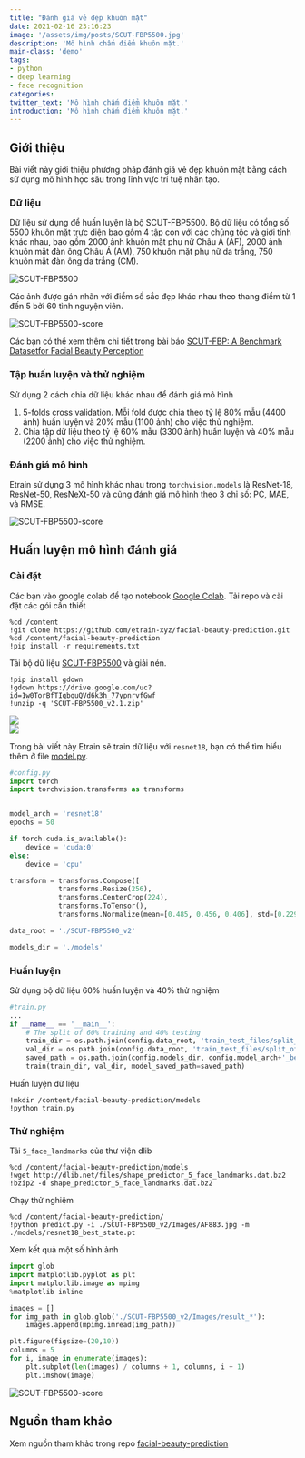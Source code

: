 ```yaml
---
title: "Đánh giá vẻ đẹp khuôn mặt"
date: 2021-02-16 23:16:23
image: '/assets/img/posts/SCUT-FBP5500.jpg'
description: 'Mô hình chấm điểm khuôn mặt.'
main-class: 'demo'
tags:
- python
- deep learning
- face recognition
categories:
twitter_text: 'Mô hình chấm điểm khuôn mặt.'
introduction: 'Mô hình chấm điểm khuôn mặt.'
---
```


## Giới thiệu

Bài viết này giới thiệu phương pháp đánh giá vẻ đẹp khuôn mặt bằng cách sử dụng mô hình học sâu trong lĩnh vực trí tuệ nhân tạo.

### Dữ liệu

Dữ liệu sử dụng để huấn luyện là bộ SCUT-FBP5500. Bộ dữ liệu có tổng số 5500 khuôn mặt trực diện bao gồm 4 tập con với các chủng tộc và giới tính khác nhau, bao gồm 2000 ảnh khuôn mặt phụ nữ Châu Á (AF), 2000 ảnh khuôn mặt đàn ông Châu Á (AM), 750 khuôn mặt phụ nữ da trắng, 750 khuôn mặt đàn ông da trắng (CM).

![SCUT-FBP5500](/assets/img/posts/SCUT-FBP5500.jpg)

Các ảnh được gán nhãn với điểm số sắc đẹp khác nhau theo thang điểm từ 1 đến 5 bởi 60 tình nguyện viên.

![SCUT-FBP5500-score](/assets/img/posts/SCUT-FBP5500-score.png)

Các bạn có thể xem thêm chi tiết trong bài báo [SCUT-FBP: A Benchmark Datasetfor Facial Beauty Perception](https://arxiv.org/pdf/1511.02459.pdf)

### Tập huấn luyện và thử nghiệm

Sử dụng 2 cách chia dữ liệu khác nhau để đánh giá mô hình

1. 5-folds cross validation. Mỗi fold được chia theo tỷ lệ 80% mẫu (4400 ảnh) huấn luyện và 20% mẫu (1100 ảnh) cho việc thử nghiệm.
2. Chia tập dữ liệu theo tỷ lệ 60% mẫu (3300 ảnh) huấn luyện và 40% mẫu (2200 ảnh) cho việc thử nghiệm.

### Đánh giá mô hình

Etrain sử dụng 3 mô hình khác nhau trong `torchvision.models` là ResNet-18, ResNet-50, ResNeXt-50 và cũng đánh giá mô hình theo 3 chỉ số: PC, MAE, và RMSE.

![SCUT-FBP5500-score](/assets/img/posts/SCUT-FBP5500-Benchmark.png)


## Huấn luyện mô hình đánh giá

### Cài đặt

Các bạn vào google colab để tạo notebook [Google Colab](https://colab.research.google.com). Tải repo và cài đặt các gói cần thiết

```
%cd /content
!git clone https://github.com/etrain-xyz/facial-beauty-prediction.git
%cd /content/facial-beauty-prediction
!pip install -r requirements.txt
```

Tải bộ dữ liệu [SCUT-FBP5500](https://drive.google.com/open?id=1w0TorBfTIqbquQVd6k3h_77ypnrvfGwf) và giải nén.

```
!pip install gdown
!gdown https://drive.google.com/uc?id=1w0TorBfTIqbquQVd6k3h_77ypnrvfGwf
!unzip -q 'SCUT-FBP5500_v2.1.zip'
```

<div>
<div class="screen-tv">
<a class="image-link" href="https://pinggo.vn/products/Xiaomi-May-hut-am-New-Widetech-2-dung-tich?ref=75576dd5c4"><img src="/assets/img/ads/xiaomi-new-widetech.gif"></a>
</div>
<img class="cabinet-img" src="/assets/img/cabinet-tv.png">
</div>


Trong bài viết này Etrain sẽ train dữ liệu với `resnet18`, bạn có thể tìm hiểu thêm ở file [model.py](https://github.com/etrain-xyz/facial-beauty-prediction/blob/master/model.py).

```python
#config.py
import torch
import torchvision.transforms as transforms


model_arch = 'resnet18'
epochs = 50

if torch.cuda.is_available():
    device = 'cuda:0'
else:
    device = 'cpu'

transform = transforms.Compose([
			transforms.Resize(256),
			transforms.CenterCrop(224),
			transforms.ToTensor(),
			transforms.Normalize(mean=[0.485, 0.456, 0.406], std=[0.229, 0.224, 0.225]),])

data_root = './SCUT-FBP5500_v2'

models_dir = './models'
```

### Huấn luyện

Sử dụng bộ dữ liệu 60% huấn luyện và 40% thử nghiệm

```python
#train.py
...
if __name__ == '__main__':
	# The split of 60% training and 40% testing
	train_dir = os.path.join(config.data_root, 'train_test_files/split_of_60%training and 40%testing/train.txt')
	val_dir = os.path.join(config.data_root, 'train_test_files/split_of_60%training and 40%testing/test.txt')
	saved_path = os.path.join(config.models_dir, config.model_arch+'_best_state.pt')
	train(train_dir, val_dir, model_saved_path=saved_path)
```

Huấn luyện dữ liệu

```
!mkdir /content/facial-beauty-prediction/models
!python train.py
```

### Thử nghiệm

Tải `5_face_landmarks` của thư viện dlib

```
%cd /content/facial-beauty-prediction/models
!wget http://dlib.net/files/shape_predictor_5_face_landmarks.dat.bz2
!bzip2 -d shape_predictor_5_face_landmarks.dat.bz2
```

Chạy thử nghiệm

```
%cd /content/facial-beauty-prediction/
!python predict.py -i ./SCUT-FBP5500_v2/Images/AF883.jpg -m ./models/resnet18_best_state.pt
```

Xem kết quả một số hình ảnh

```python
import glob
import matplotlib.pyplot as plt
import matplotlib.image as mpimg
%matplotlib inline

images = []
for img_path in glob.glob('./SCUT-FBP5500_v2/Images/result_*'):
    images.append(mpimg.imread(img_path))

plt.figure(figsize=(20,10))
columns = 5
for i, image in enumerate(images):
    plt.subplot(len(images) / columns + 1, columns, i + 1)
    plt.imshow(image)
```

![SCUT-FBP5500-score](/assets/img/posts/SCUT_FBP5500-result.png)


## Nguồn tham khảo

Xem nguồn tham khảo trong repo [facial-beauty-prediction](https://github.com/etrain-xyz/facial-beauty-prediction)